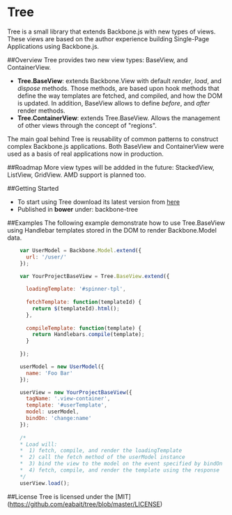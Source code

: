 Tree
====
Tree is a small library that extends Backbone.js with new types of views. These views are based on the author experience building Single-Page Applications using Backbone.js.

##Overview
Tree provides two new view types: BaseView, and ContainerView.
* **Tree.BaseView**: extends Backbone.View with default *render*, *load*, and *dispose* methods. Those methods, are based upon hook methods that define the way templates are fetched, and compiled, and how the DOM is updated.
In addition, BaseView allows to define *before*, and *after* render methods.
* **Tree.ContainerView**: extends Tree.BaseView. Allows the management of other views through the concept of "regions".

The main goal behind Tree is reusability of common patterns to construct complex Backbone.js applications. Both BaseView and ContainerView were used as a basis of real applications now in production.

##Roadmap
More view types will be addded in the future: StackedView, ListView, GridView.
AMD support is planned too.

##Getting Started
- To start using Tree download its latest version from [here](https://github.com/eabait/tree/releases/latest)
- Published in **bower** under: backbone-tree

##Examples
The following example demonstrate how to use Tree.BaseView using Handlebar templates stored in the DOM to render Backbone.Model data.
```javascript
    var UserModel = Backbone.Model.extend({
      url: '/user/'
    });

    var YourProjectBaseView = Tree.BaseView.extend({
    
      loadingTemplate: '#spinner-tpl',
      
      fetchTemplate: function(templateId) {
        return $(templateId).html();
      },
      
      compileTemplate: function(template) {
        return Handlebars.compile(template);
      }
      
    });

    userModel = new UserModel({
      name: 'Foo Bar'
    });

    userView = new YourProjectBaseView({
      tagName: '.view-container',
      template: '#userTemplate',
      model: userModel,
      bindOn: 'change:name'
    });
    
    /*
    * Load will: 
    *  1) fetch, compile, and render the loadingTemplate
    *  2) call the fetch method of the userModel instance
    *  3) bind the view to the model on the event specified by bindOn
    *  4) fetch, compile, and render the template using the response
    */
    userView.load();
```

##License
Tree is licensed under the [MIT] (https://github.com/eabait/tree/blob/master/LICENSE)
